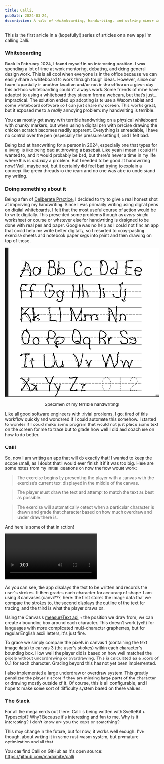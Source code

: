 ```yaml
---
title: Calli,
pubDate: 2024-03-24,
description: A tale of whiteboarding, handwriting, and solving minor issues with 6 month projects
---
```


This is the first article in a (hopefully!) series of articles on a new app I'm calling Calli.

### Whiteboarding

Back in February 2024, I found myself in an interesting position. I was spending a lot of time at work mentoring, debating, and doing general design work. This is all cool when everyone is in the office because we can easily share a whiteboard to work through tough ideas. However, since our team is partially in another location and/or not in the office on a given day this ad-hoc whiteboarding couldn't always work. Some friends of mine have adapted to using a whiteboard they stream from a webcam, but that's just... impractical. The solution ended up adopting is to use a Wacom tablet and some whiteboard software so I can just share my screen. This works great, but it exposed me to a _really_ annoying problem: my handwriting is terrible.

You can mostly get away with terrible handwriting on a physical whiteboard with chunky markers, but when using a digital pen with precise drawing the chicken scratch becomes readily apparent. Everything is unreadable, I have no control over the pen (especially the pressure setting!), and I felt bad.

Being bad at handwriting for a person in 2024, especially one that types for a living, is like being bad at throwing a baseball. Like yeah I mean I could if I wanted to, and it would probably be bad, but there's never a time in my life where this is _actually_ a problem. But I needed to be good at handwriting now! Well, maybe not, but it certainly did feel bad trying to explain a concept like green threads to the team and no one was able to understand my writing.

### Doing something about it

Being a fan of [Deliberate Practice](https://a.co/d/9wDZkgV), I decided to try to give a real honest shot at improving my handwriting. Since I was primarily writing using digital pens on digital whiteboards, I felt that the most useful course of action would be to write digitally. This presented some problems though as _every_ _single_ worksheet or course or whatever else for handwriting is designed to be done with real pen and paper. Google was no help as I could not find an app that could help me write better digitally, so I resorted to copy-pasting exercise sheets and notebook paper svgs into paint and then drawing on top of those.

![A photo of some handwriting exercises I did.](../../assets/handwriting.png)

<center>Specimen of my terrible handwriting!</center>

Like all good software engineers with trivial problems, I got tired of this workflow quickly and wondered if I could automate this somehow. I started to wonder if I could make some program that would not just place some text on the screen for me to trace but to grade how well I did and coach me on how to do better.

### Calli

So, now I am writing an app that will do exactly that! I wanted to keep the scope small, as I doubt that I would ever finish it if it was too big. Here are some notes from my initial ideations on how the flow would work:

> The exercise begins by presenting the player with a canvas with the exercise’s current text displayed in the middle of the canvas.

> The player must draw the text and attempt to match the text as best as possible.

> The exercise will automatically detect when a particular character is drawn and grade that character based on how much overdraw and under draw there is.

And here is some of that in action!

<video controls src="/public/calli_first_demo.mp4" title="Video of first working pieces of Calli"></video>

As you can see, the app displays the text to be written and records the user's strokes. It then grades each character for accuracy of shape. I am using 3 canvases (canvi???) here: the first stores the image data that we compare the strokes to, the second displays the outline of the text for tracing, and the third is what the player draws on.

Using the Canvas's [measureText api](https://developer.mozilla.org/en-US/docs/Web/API/CanvasRenderingContext2D/measureText) + the position we draw from, we can create a bounding box around each character. This doesn't work (yet!) for languages with more complicated multi-character graphemes, but for regular English ascii letters, it's just fine.

To grade we simply compare the pixels in canvas 1 (containing the text image data) to canvas 3 (the user's strokes) within each character's bounding box. How well the player did is based on how well matched the pixels without underdrawing or overdrawing. This is calculated as a score of 0..1 for each character. Grading beyond this has not yet been implemented.

I also implemented a large underdraw or overdraw system. This greatly penalizes the player's score if they are missing large parts of the character or drawing mostly outside of it. Of course, this is all configurable, and I hope to make some sort of difficulty system based on these values.

### The Stack

For all the mega nerds out there: Calli is being written with SvelteKit + Typescript? Why? Because it's interesting and fun to me. Why is it interesting? I don't know are you the cops or something?

This may change in the future, but for now, it works well enough. I've thought about writing it in some rust-wasm system, but premature optimization and all that.

You can find Calli on GitHub as it's open source: https://github.com/madxmike/calli
